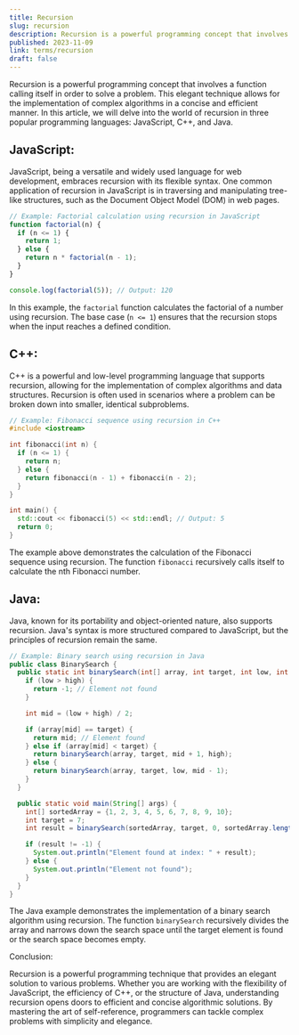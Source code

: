 ```yaml
---
title: Recursion
slug: recursion
description: Recursion is a powerful programming concept that involves a function calling itself in order to solve a problem.
published: 2023-11-09
link: terms/recursion
draft: false
---
```


Recursion is a powerful programming concept that involves a function calling itself in order to solve a problem. This elegant technique allows for the implementation of complex algorithms in a concise and efficient manner. In this article, we will delve into the world of recursion in three popular programming languages: JavaScript, C++, and Java.

## JavaScript:

JavaScript, being a versatile and widely used language for web development, embraces recursion with its flexible syntax. One common application of recursion in JavaScript is in traversing and manipulating tree-like structures, such as the Document Object Model (DOM) in web pages.

```javascript
// Example: Factorial calculation using recursion in JavaScript
function factorial(n) {
  if (n <= 1) {
    return 1;
  } else {
    return n * factorial(n - 1);
  }
}

console.log(factorial(5)); // Output: 120
```

In this example, the `factorial` function calculates the factorial of a number using recursion. The base case (`n <= 1`) ensures that the recursion stops when the input reaches a defined condition.

## C++:

C++ is a powerful and low-level programming language that supports recursion, allowing for the implementation of complex algorithms and data structures. Recursion is often used in scenarios where a problem can be broken down into smaller, identical subproblems.

```cpp
// Example: Fibonacci sequence using recursion in C++
#include <iostream>

int fibonacci(int n) {
  if (n <= 1) {
    return n;
  } else {
    return fibonacci(n - 1) + fibonacci(n - 2);
  }
}

int main() {
  std::cout << fibonacci(5) << std::endl; // Output: 5
  return 0;
}
```

The example above demonstrates the calculation of the Fibonacci sequence using recursion. The function `fibonacci` recursively calls itself to calculate the nth Fibonacci number.

## Java:

Java, known for its portability and object-oriented nature, also supports recursion. Java's syntax is more structured compared to JavaScript, but the principles of recursion remain the same.

```java
// Example: Binary search using recursion in Java
public class BinarySearch {
  public static int binarySearch(int[] array, int target, int low, int high) {
    if (low > high) {
      return -1; // Element not found
    }

    int mid = (low + high) / 2;

    if (array[mid] == target) {
      return mid; // Element found
    } else if (array[mid] < target) {
      return binarySearch(array, target, mid + 1, high);
    } else {
      return binarySearch(array, target, low, mid - 1);
    }
  }

  public static void main(String[] args) {
    int[] sortedArray = {1, 2, 3, 4, 5, 6, 7, 8, 9, 10};
    int target = 7;
    int result = binarySearch(sortedArray, target, 0, sortedArray.length - 1);

    if (result != -1) {
      System.out.println("Element found at index: " + result);
    } else {
      System.out.println("Element not found");
    }
  }
}
```

The Java example demonstrates the implementation of a binary search algorithm using recursion. The function `binarySearch` recursively divides the array and narrows down the search space until the target element is found or the search space becomes empty.

Conclusion:

Recursion is a powerful programming technique that provides an elegant solution to various problems. Whether you are working with the flexibility of JavaScript, the efficiency of C++, or the structure of Java, understanding recursion opens doors to efficient and concise algorithmic solutions. By mastering the art of self-reference, programmers can tackle complex problems with simplicity and elegance.
